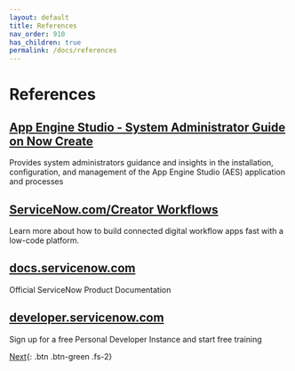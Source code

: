```yaml
---
layout: default
title: References
nav_order: 910
has_children: true
permalink: /docs/references
---
```


# References

## [App Engine Studio - System Administrator Guide on Now Create](https://nowlearning.servicenow.com/nowcreate?id=nc_asset&asset_id=c9cf6e2b970e69d45b0b7ec11153af82)
Provides system administrators guidance and insights in the installation, configuration, and management of the App Engine Studio (AES) application and processes

## [ServiceNow.com/Creator Workflows](https://www.servicenow.com/workflows/creator-workflows.html)
Learn more about how to build connected digital workflow apps fast with a low-code platform.

## [docs.servicenow.com](https://docs.servicenow.com)
Official ServiceNow Product Documentation

## [developer.servicenow.com](https://developer.servicenow.com/)
Sign up for a free Personal Developer Instance and start free training

[Next](/lab-aemc-utah/docs/setup-order){: .btn .btn-green .fs-2}